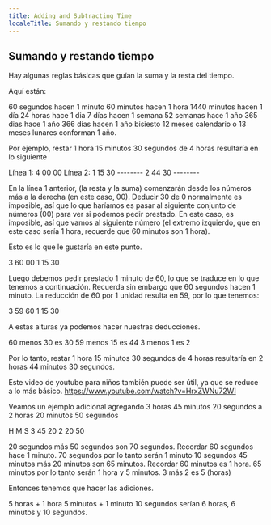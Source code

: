 ```yaml
---
title: Adding and Subtracting Time
localeTitle: Sumando y restando tiempo
---
```

## Sumando y restando tiempo

Hay algunas reglas básicas que guían la suma y la resta del tiempo.

Aquí están:

60 segundos hacen 1 minuto 60 minutos hacen 1 hora 1440 minutos hacen 1 día 24 horas hace 1 dia 7 días hacen 1 semana 52 semanas hace 1 año 365 dias hace 1 año 366 días hacen 1 año bisiesto 12 meses calendario o 13 meses lunares conforman 1 año.

Por ejemplo, restar 1 hora 15 minutos 30 segundos de 4 horas resultaría en lo siguiente

Línea 1: 4 00 00 Línea 2: 1 15 30 -------- 2 44 30 --------

En la línea 1 anterior, (la resta y la suma) comenzarán desde los números más a la derecha (en este caso, 00). Deducir 30 de 0 normalmente es imposible, así que lo que haríamos es pasar al siguiente conjunto de números (00) para ver si podemos pedir prestado. En este caso, es imposible, así que vamos al siguiente número (el extremo izquierdo, que en este caso sería 1 hora, recuerde que 60 minutos son 1 hora).

Esto es lo que le gustaría en este punto.

3 60 00 1 15 30

Luego debemos pedir prestado 1 minuto de 60, lo que se traduce en lo que tenemos a continuación. Recuerda sin embargo que 60 segundos hacen 1 minuto. La reducción de 60 por 1 unidad resulta en 59, por lo que tenemos:

3 59 60 1 15 30

A estas alturas ya podemos hacer nuestras deducciones.

60 menos 30 es 30 59 menos 15 es 44 3 menos 1 es 2

Por lo tanto, restar 1 hora 15 minutos 30 segundos de 4 horas resultaría en 2 horas 44 minutos 30 segundos.

Este video de youtube para niños también puede ser útil, ya que se reduce a lo más básico. https://www.youtube.com/watch?v=HrxZWNu72WI

Veamos un ejemplo adicional agregando 3 horas 45 minutos 20 segundos a 2 horas 20 minutos 50 segundos

H M S 3 45 20 2 20 50

20 segundos más 50 segundos son 70 segundos. Recordar 60 segundos hace 1 minuto. 70 segundos por lo tanto serán 1 minuto 10 segundos 45 minutos más 20 minutos son 65 minutos. Recordar 60 minutos es 1 hora. 65 minutos por lo tanto serán 1 hora y 5 minutos. 3 más 2 es 5 (horas)

Entonces tenemos que hacer las adiciones.

5 horas + 1 hora 5 minutos + 1 minuto 10 segundos serían 6 horas, 6 minutos y 10 segundos.